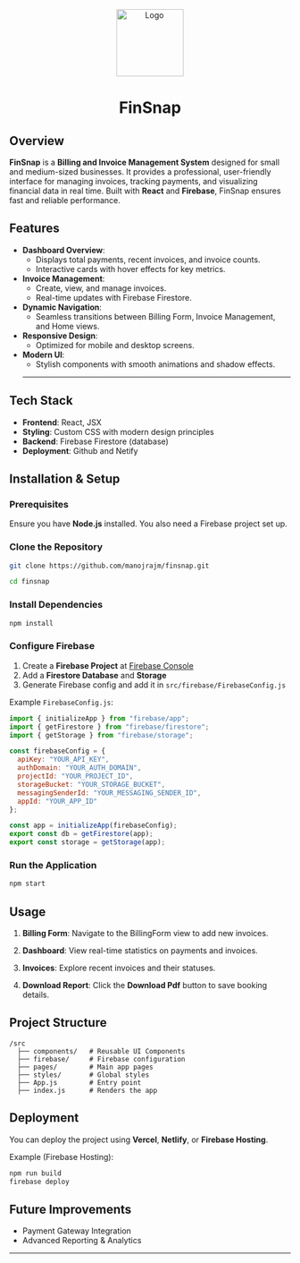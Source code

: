 
<div align="center">
  <a href="[https://github.com/manojrajm/frontend](https://github.com/manojrajm/frontdesk?tab=readme-ov-file)">
    <img src="./public//Logo.png" alt="Logo" width="120" height="120"> 
    
  </a>
  <h1>FinSnap</h1>
</div>


## Overview
**FinSnap** is a **Billing and Invoice Management System** designed for small and medium-sized businesses. It provides a professional, user-friendly interface for managing invoices, tracking payments, and visualizing financial data in real time. Built with **React** and **Firebase**, FinSnap ensures fast and reliable performance.


## Features
- **Dashboard Overview**:
  - Displays total payments, recent invoices, and invoice counts.
  - Interactive cards with hover effects for key metrics.
- **Invoice Management**:
  - Create, view, and manage invoices.
  - Real-time updates with Firebase Firestore.
- **Dynamic Navigation**:
  - Seamless transitions between Billing Form, Invoice Management, and Home views.
- **Responsive Design**:
  - Optimized for mobile and desktop screens.
- **Modern UI**:
  - Stylish components with smooth animations and shadow effects.
  ----

## Tech Stack
- **Frontend**: React, JSX
- **Styling**: Custom CSS with modern design principles
- **Backend**: Firebase Firestore (database)
- **Deployment**: Github and Netify

## Installation & Setup
### Prerequisites
Ensure you have **Node.js** installed. You also need a Firebase project set up.

### Clone the Repository
```sh
git clone https://github.com/manojrajm/finsnap.git

cd finsnap
```

### Install Dependencies
```sh
npm install
```

### Configure Firebase
1. Create a **Firebase Project** at [Firebase Console](https://console.firebase.google.com/)
2. Add a **Firestore Database** and **Storage**
3. Generate Firebase config and add it in `src/firebase/FirebaseConfig.js`

Example `FirebaseConfig.js`:
```js
import { initializeApp } from "firebase/app";
import { getFirestore } from "firebase/firestore";
import { getStorage } from "firebase/storage";

const firebaseConfig = {
  apiKey: "YOUR_API_KEY",
  authDomain: "YOUR_AUTH_DOMAIN",
  projectId: "YOUR_PROJECT_ID",
  storageBucket: "YOUR_STORAGE_BUCKET",
  messagingSenderId: "YOUR_MESSAGING_SENDER_ID",
  appId: "YOUR_APP_ID"
};

const app = initializeApp(firebaseConfig);
export const db = getFirestore(app);
export const storage = getStorage(app);
```

### Run the Application
```sh
npm start
```

## Usage
1. **Billing Form**: Navigate to the BillingForm view to add new invoices.
2. **Dashboard**: View real-time statistics on payments and invoices.
3. **Invoices**: Explore recent invoices and their statuses.


4. **Download Report**: Click the **Download Pdf** button to save booking details.

## Project Structure
```
/src
  ├── components/   # Reusable UI Components
  ├── firebase/     # Firebase configuration
  ├── pages/        # Main app pages
  ├── styles/       # Global styles
  ├── App.js        # Entry point
  ├── index.js      # Renders the app
```

## Deployment
You can deploy the project using **Vercel**, **Netlify**, or **Firebase Hosting**.

Example (Firebase Hosting):
```sh
npm run build
firebase deploy
```

## Future Improvements
- Payment Gateway Integration
- Advanced Reporting & Analytics


---


